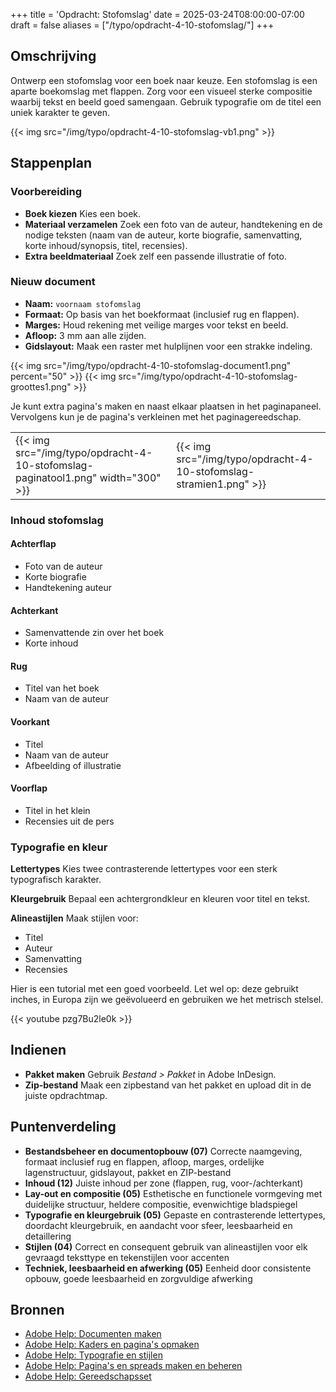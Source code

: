 +++
title = 'Opdracht: Stofomslag'
date = 2025-03-24T08:00:00-07:00
draft = false
aliases = ["/typo/opdracht-4-10-stofomslag/"]
+++

## Omschrijving

Ontwerp een stofomslag voor een boek naar keuze. Een stofomslag is een aparte boekomslag met flappen. Zorg voor een visueel sterke compositie waarbij tekst en beeld goed samengaan. Gebruik typografie om de titel een uniek karakter te geven.

{{< img src="/img/typo/opdracht-4-10-stofomslag-vb1.png" >}}

## Stappenplan

### Voorbereiding

- **Boek kiezen** Kies een boek.
- **Materiaal verzamelen** Zoek een foto van de auteur, handtekening en de nodige teksten (naam van de auteur, korte biografie, samenvatting, korte inhoud/synopsis, titel, recensies).
- **Extra beeldmateriaal** Zoek zelf een passende illustratie of foto.

### Nieuw document

- **Naam:** `voornaam stofomslag`
- **Formaat:** Op basis van het boekformaat (inclusief rug en flappen).
- **Marges:** Houd rekening met veilige marges voor tekst en beeld.
- **Afloop:** 3 mm aan alle zijden.
- **Gidslayout:** Maak een raster met hulplijnen voor een strakke indeling.

{{< img src="/img/typo/opdracht-4-10-stofomslag-document1.png" percent="50" >}}
{{< img src="/img/typo/opdracht-4-10-stofomslag-groottes1.png" >}}

Je kunt extra pagina's maken en naast elkaar plaatsen in het paginapaneel. Vervolgens kun je de pagina's verkleinen met het paginagereedschap.

| | |
|-|-|
|{{< img src="/img/typo/opdracht-4-10-stofomslag-paginatool1.png" width="300" >}}|{{< img src="/img/typo/opdracht-4-10-stofomslag-stramien1.png" >}}|

### Inhoud stofomslag

#### Achterflap
- Foto van de auteur
- Korte biografie
- Handtekening auteur

#### Achterkant
- Samenvattende zin over het boek
- Korte inhoud

#### Rug
- Titel van het boek
- Naam van de auteur

#### Voorkant
- Titel
- Naam van de auteur
- Afbeelding of illustratie

#### Voorflap
- Titel in het klein
- Recensies uit de pers

### Typografie en kleur

**Lettertypes** Kies twee contrasterende lettertypes voor een sterk typografisch karakter.

**Kleurgebruik** Bepaal een achtergrondkleur en kleuren voor titel en tekst.

**Alineastijlen** Maak stijlen voor:
- Titel
- Auteur
- Samenvatting
- Recensies

Hier is een tutorial met een goed voorbeeld. Let wel op: deze gebruikt inches, in Europa zijn we geëvolueerd en gebruiken we het metrisch stelsel.

{{< youtube pzg7Bu2le0k >}}

## Indienen

- **Pakket maken** Gebruik *Bestand > Pakket* in Adobe InDesign. 
- **Zip-bestand** Maak een zipbestand van het pakket en upload dit in de juiste opdrachtmap.

## Puntenverdeling

- **Bestandsbeheer en documentopbouw (07)** Correcte naamgeving, formaat inclusief rug en flappen, afloop, marges, ordelijke lagenstructuur, gidslayout, pakket en ZIP-bestand
- **Inhoud (12)** Juiste inhoud per zone (flappen, rug, voor-/achterkant)
- **Lay-out en compositie (05)** Esthetische en functionele vormgeving met duidelijke structuur, heldere compositie, evenwichtige bladspiegel
- **Typografie en kleurgebruik (05)** Gepaste en contrasterende lettertypes, doordacht kleurgebruik, en aandacht voor sfeer, leesbaarheid en detaillering
- **Stijlen (04)** Correct en consequent gebruik van alineastijlen voor elk gevraagd teksttype en tekenstijlen voor accenten
- **Techniek, leesbaarheid en afwerking (05)** Eenheid door consistente opbouw, goede leesbaarheid en zorgvuldige afwerking

## Bronnen

- [Adobe Help: Documenten maken](https://helpx.adobe.com/be_nl/indesign/using/create-documents.html)
- [Adobe Help: Kaders en pagina's opmaken](https://helpx.adobe.com/be_nl/indesign/using/laying-out-frames-pages.html)
- [Adobe Help: Typografie en stijlen](https://helpx.adobe.com/nl/indesign/using/paragraph-character-styles.html)
- [Adobe Help: Pagina's en spreads maken en beheren](https://helpx.adobe.com/be_nl/indesign/using/pages-spreads-1.html)
- [Adobe Help: Gereedschapsset](https://helpx.adobe.com/be_nl/indesign/using/toolbox.html)